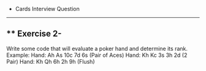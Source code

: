 * Cards Interview Question

-----------
** Exercise 2-
------------

Write some code that will evaluate a poker hand and determine its
rank.
Example:
Hand: Ah As 10c 7d 6s (Pair of Aces)
Hand: Kh Kc 3s 3h 2d (2 Pair)
Hand: Kh Qh 6h 2h 9h (Flush)
